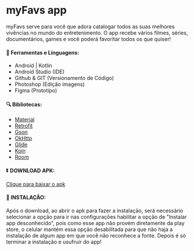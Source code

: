 

# myFavs app #

<p>myFavs serve para você que adora catalogar todos as suas melhores vivências no mundo do entretenimento. O app recebe vários filmes, séries, documentários, games e você poderá favoritar todos os que quiser!</p>

#### 🔧 Ferramentas e Linguagens: 

- Android | Kotlin
- Android Studio (IDE)
- Github & GIT (Versionamento de Código)
- Photoshop (Edição imagens)
- Figma (Prototipo)

#### 🔍 Bibliotecas: 
* [Material](https://material.io/develop/android)
* [Retrofit](https://square.github.io/retrofit/)
* [Gson](https://github.com/google/gson)
* [OkHttp](https://square.github.io/okhttp/)
* [Glide](https://github.com/bumptech/glide)
* [Koin](https://insert-koin.io)
* [Room](https://developer.android.com/jetpack/androidx/releases/room?gclid=CjwKCAjwqvyFBhB7EiwAER786QnNL04s6CIpg3xba2AvDd5lN1ZVpUp5iDgx7_vwHAV_2762_q-CKxoC6HMQAvD_BwE&gclsrc=aw.ds)

#### ⏬ DOWNLOAD APK:

[Clique para baixar o apk](https://drive.google.com/file/d/1l_FRf-R4D2SAfA_QR19JKQt7xmIhHslN/view?usp=sharing)

#### 🥳 INSTALAÇÂO:
<p>Após o download, ao abrir o apk para fazer a instalação, será necessário selecionar a opção para ir nas configurações habilitar a opção de "Instalar app desconhecido", pois como esse app não provém diretamente da play store, o celular mantém essa opção desabilitada para que não haja a instalação de algum app em que você não reconhece a fonte. Depois é só terminar a instalação e usufruir do app!</p>
